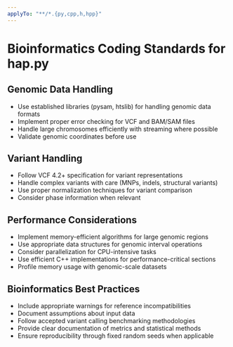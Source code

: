 ```yaml
---
applyTo: "**/*.{py,cpp,h,hpp}"
---
```

# Bioinformatics Coding Standards for hap.py

## Genomic Data Handling
- Use established libraries (pysam, htslib) for handling genomic data formats
- Implement proper error checking for VCF and BAM/SAM files
- Handle large chromosomes efficiently with streaming where possible
- Validate genomic coordinates before use

## Variant Handling
- Follow VCF 4.2+ specification for variant representations
- Handle complex variants with care (MNPs, indels, structural variants)
- Use proper normalization techniques for variant comparison
- Consider phase information when relevant

## Performance Considerations
- Implement memory-efficient algorithms for large genomic regions
- Use appropriate data structures for genomic interval operations
- Consider parallelization for CPU-intensive tasks
- Use efficient C++ implementations for performance-critical sections
- Profile memory usage with genomic-scale datasets

## Bioinformatics Best Practices
- Include appropriate warnings for reference incompatibilities
- Document assumptions about input data
- Follow accepted variant calling benchmarking methodologies
- Provide clear documentation of metrics and statistical methods
- Ensure reproducibility through fixed random seeds when applicable
